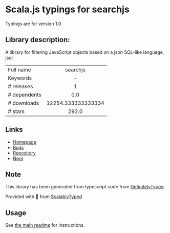 
# Scala.js typings for searchjs

Typings are for version 1.0

## Library description:
A library for filtering JavaScript objects based on a json SQL-like language, jsql

|                    |                 |
| ------------------ | :-------------: |
| Full name          | searchjs |
| Keywords           | - |
| # releases         | 1 |
| # dependents       | 0.0 |
| # downloads        | 12254.333333333334 |
| # stars            | 292.0 |

## Links
- [Homepage](https://github.com/deitch/searchjs#readme)
- [Bugs](https://github.com/deitch/searchjs/issues)
- [Repository](https://github.com/deitch/searchjs)
- [Npm](https://www.npmjs.com/package/searchjs)
    


## Note
This library has been generated from typescript code from [DefinitelyTyped](https://definitelytyped.org).

Provided with :purple_heart: from [ScalablyTyped](https://github.com/oyvindberg/ScalablyTyped)

## Usage
See [the main readme](../../readme.md) for instructions.


